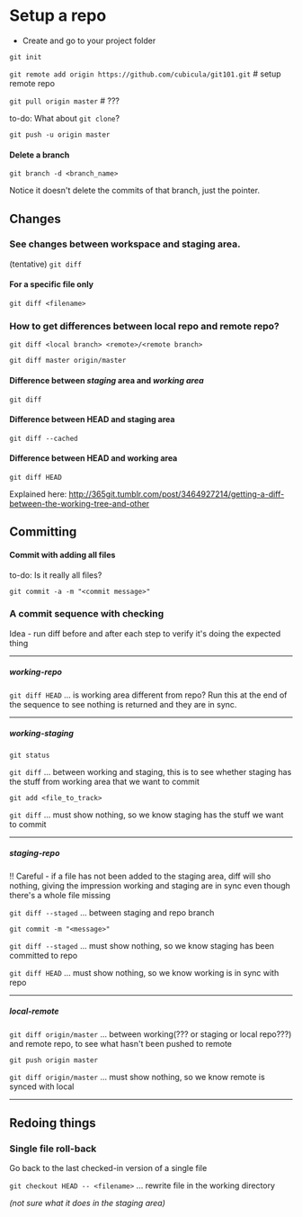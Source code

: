 # Setup a repo
* Create and go to your project folder

`git init`

`git remote add origin https://github.com/cubicula/git101.git` # setup remote repo

`git pull origin master` # ???

to-do: What about `git clone`?

`git push -u origin master`

#### Delete a branch
`git branch -d <branch_name>`

Notice it doesn't delete the commits of that branch, just the pointer.

## Changes

### See changes between workspace and staging area.
(tentative)
`git diff`

#### For a specific file only
`git diff <filename>`

### How to get differences between local repo and remote repo?
`git diff <local branch> <remote>/<remote branch>`

`git diff master origin/master`

#### Difference between *staging* area and *working area*
`git diff`

#### Difference between HEAD and staging area
`git diff --cached`

#### Difference between HEAD and working area
`git diff HEAD`

Explained here: http://365git.tumblr.com/post/3464927214/getting-a-diff-between-the-working-tree-and-other

## Committing
#### Commit with adding all files

to-do: Is it really all files?

`git commit -a -m "<commit message>"`

### A commit sequence with checking
Idea - run diff before and after each step to verify it's doing the expected thing

---
##### working-repo
`git diff HEAD` ... is working area different from repo? Run this at the end of the sequence to see nothing is returned and they are in sync.

---
##### working-staging
`git status`

`git diff` ... between working and staging, this is to see whether staging has the stuff from working area that we want to commit

`git add <file_to_track>`

`git diff` ... must show nothing, so we know staging has the stuff we want to commit

---
##### staging-repo
!! Careful - if a file has not been added to the staging area, diff will sho nothing, giving the impression working and staging are in sync even though there's a whole file missing

`git diff --staged` ... between staging and repo branch

`git commit -m "<message>"`

`git diff --staged` ... must show nothing, so we know staging has been committed to repo

`git diff HEAD` ... must show nothing, so we know working is in sync with repo

---
##### local-remote

`git diff origin/master` ... between working(??? or staging or local repo???) and remote repo, to see what hasn't been pushed to remote

`git push origin master`

`git diff origin/master` ... must show nothing, so we know remote is synced with local

---
## Redoing things
### Single file roll-back
Go back to the last checked-in version of a single file

`git checkout HEAD -- <filename>` ... rewrite file in the working directory 

_(not sure what it does in the staging area)_